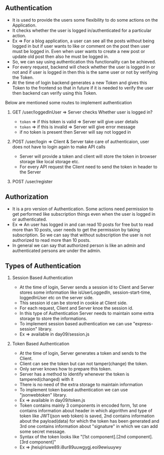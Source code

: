 
## Authentication

* It is used to provide the users some flexibility to do some actions on the Application.
* It checks whether the user is logged in/authenticated for a particular action.
* Ex => For a blog application, a user can see all the posts without being logged in but if user wants to like or comment on the post then user must be logged in. Even when user wants to create a new post or update old post then also he must be logged in.
* So, we can say using authentication this functionality can be achieved.
* For every request, backend will check whether the user is logged in or not and if user is logged in then this is the same user or not by verifying the Token.
* At the time of login backend generates a new Token and gives this Token to the frontend so that in future if it is needed to verify the user then backend can verify using this Token.


Below are mentioned some routes to implement authentication

1. GET /user/loggedInUser => Server checks Whether user is logged in?
    * `token` => if this token is valid => Server will give user details
    * `token` => if this is invalid => Server will give error message
    * if no token is present then Server will say not logged in

2. POST /user/login => Client & Server take care of authenticaion, user does not have to login again to make API calls
    * Server will provide a token and client will store the token in browser storage like local storage etc.
    * For every API request the Client need to send the token in header to the Server

3. POST /user/register


## Authorization

* It is a pro version of Authentication. Some actions need permission to get performed like subscription things even when the user is logged in or authenticated.
* Ex => An user has logged in and can read 10 posts for free but to read more than 10 posts, user needs to get the permission by taking subscription. So we can say that without subscription the user is not authorized to read more than 10 posts.
* In general we can say that authorized person is like an admin and authenticated persons are under the admin.


## Types of Authentication

1. Session Based Authentication
    * At the time of login, Server sends a session id to Client and Server stores some information like isUserLoggedIn, session-start-time, loggedInUser etc on the server side.
    * This session id can be stored in cookie at Client side.
    * For each request, Client and Server knoe the session id.
    * In this type of Authentication Server needs to maintain some extra storage to store the informations.
    * To implement session based authentication we can use "express-session" library.
    * Ex => available in day09/session.js

2. Token Based Authentication
    * At the time of login, Server generates a token and sends to the Client.
    * Client can see the token but can not tamper(change) the token.
    * Only server knows how to prepare this token.
    * Server has a method to identify whenever the token is tampered(changed) with it
    * There is no need of the extra storage to maintain information
    * To implement token based authentication we can use "jsonwebtoken" library.
    * Ex => available in day09/token.js
    * Token contains mainly 3 components in encoded form, 1st one contains information about header in which algorithm and type of token like JWT(json web token) is saved, 2nd contains information about the payload(data) for which the token has been generated and 3rd one contains information about "signature" in which we can add some secret message.
    * Syntax of the token looks like "[1st component].[2nd component].[3rd component]"
    * Ex => jheiujiriuwe89.i8ur89uuwgygj.eoi9ewiuuywy